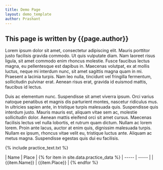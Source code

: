 ```yaml
---
title: Demo Page
layout: demo_template
author: Prashant
---
```




## This page is written by {{page.author}}

Lorem ipsum dolor sit amet, consectetur adipiscing elit. Mauris porttitor justo facilisis gravida commodo. Ut quis vulputate diam. Nam laoreet risus ligula, sit amet commodo enim rhoncus molestie. Fusce faucibus lectus magna, eu pellentesque est dapibus in. Maecenas volutpat, ex at mollis luctus, neque mi interdum nunc, sit amet sagittis magna quam in mi. Praesent a lacinia turpis. Nam leo nulla, tincidunt vel fringilla fermentum, sollicitudin pulvinar erat. Aenean risus erat, gravida id euismod mattis, faucibus id lectus.

Duis ac elementum nunc. Suspendisse sit amet viverra ipsum. Orci varius natoque penatibus et magnis dis parturient montes, nascetur ridiculus mus. In ultricies sapien ante, in tristique turpis malesuada quis. Suspendisse quis interdum justo. Mauris mauris est, aliquam vitae sem ac, molestie sollicitudin dolor. Aenean mattis eleifend orci sit amet cursus. Maecenas facilisis lectus vel nulla lobortis, et rutrum quam dictum. Nullam ac lorem lorem. Proin ante lacus, auctor at enim quis, dignissim malesuada turpis. Nullam ex ipsum, rhoncus vitae velit eu, tristique luctus ante. Aliquam ac metus magna. Suspendisse egestas quis dui eu facilisis.

{% include practice_text.txt %}

| Name | Place |
{% for item in site.data.practice_data %}
| ----- | ----- |
| {{item.Name}} | {{item.Place}} |
{% endfor %}